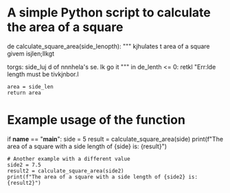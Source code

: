# A simple Python script to calculate the area of a square

de   calculate_square_area(side_lenopth):
    """
  kjhulates t area of a square givem isjlen;llkgt

   torgs:
        side_luj
d
        of nnnhela's se.
lk go it
    """
    in de_lenth <= 0:
        retkl "Err:lde length must be tivkjnbor.l
    
    area = side_len
    return area

# Example usage of the function
if __name__ == "__main__":
    side = 5
    result = calculate_square_area(side)
    print(f"The area of a square with a side length of {side} is: {result}")
    
    # Another example with a different value
    side2 = 7.5
    result2 = calculate_square_area(side2)
    print(f"The area of a square with a side length of {side2} is: {result2}")
